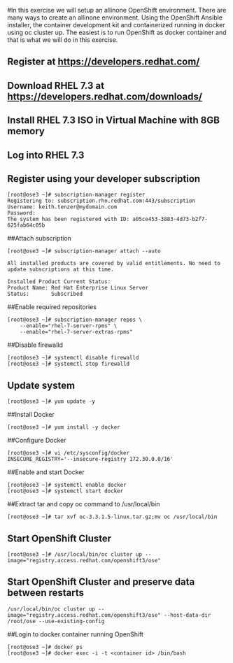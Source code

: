 #In this exercise we will setup an allinone OpenShift environment. There are many ways to create an allinone environment. Using the OpenShift Ansible installer, the container development kit and containerized running in docker using oc cluster up. The easiest is to run OpenShift as docker container and that is what we will do in this exercise.

## Register at https://developers.redhat.com/
## Download RHEL 7.3 at https://developers.redhat.com/downloads/
## Install RHEL 7.3 ISO in Virtual Machine with 8GB memory
## Log into RHEL 7.3
## Register using your developer subscription
```
[root@ose3 ~]# subscription-manager register
Registering to: subscription.rhn.redhat.com:443/subscription
Username: keith.tenzer@mydomain.com
Password: 
The system has been registered with ID: a05ce453-3883-4d73-b2f7-625fab64c05b
```
##Attach subscription
```
[root@ose3 ~]# subscription-manager attach --auto

All installed products are covered by valid entitlements. No need to update subscriptions at this time.

Installed Product Current Status:
Product Name: Red Hat Enterprise Linux Server
Status:       Subscribed
```
##Enable required repositories
```
[root@ose3 ~]# subscription-manager repos \
    --enable="rhel-7-server-rpms" \
    --enable="rhel-7-server-extras-rpms"
```
##Disable firewalld
```
[root@ose3 ~]# systemctl disable firewalld
[root@ose3 ~]# systemctl stop firewalld
```
## Update system
```
[root@ose3 ~]# yum update -y
```
##Install Docker
```
[root@ose3 ~]# yum install -y docker
```
##Configure Docker
```
[root@ose3 ~]# vi /etc/sysconfig/docker
INSECURE_REGISTRY='--insecure-registry 172.30.0.0/16'
```
##Enable and start Docker
```
[root@ose3 ~]# systemctl enable docker
[root@ose3 ~]# systemctl start docker
```
##Extract tar and copy oc command to /usr/local/bin
```
[root@ose3 ~]# tar xvf oc-3.3.1.5-linux.tar.gz;mv oc /usr/local/bin
```
## Start OpenShift Cluster
```
[root@ose3 ~]# /usr/local/bin/oc cluster up --image="registry.access.redhat.com/openshift3/ose"
```
## Start OpenShift Cluster and preserve data between restarts
```
/usr/local/bin/oc cluster up --image="registry.access.redhat.com/openshift3/ose" --host-data-dir /root/ose --use-existing-config
```
##Login to docker container running OpenShift
```
[root@ose3 ~]# docker ps
[root@ose3 ~]# docker exec -i -t <container id> /bin/bash
```


